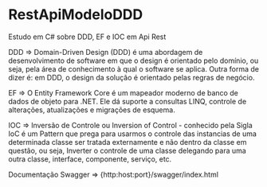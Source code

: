 # RestApiModeloDDD
Estudo em C# sobre DDD, EF e IOC em Api Rest


DDD => Domain-Driven Design (DDD) é uma abordagem de desenvolvimento de software em que o design é orientado pelo domínio, ou seja, pela área de conhecimento à qual o software se aplica. Outra forma de dizer é: em DDD, o design da solução é orientado pelas regras de negócio.

EF => O Entity Framework Core é um mapeador moderno de banco de dados de objeto para .NET. Ele dá suporte a consultas LINQ, controle de alterações, atualizações e migrações de esquema.

IOC => Inversão de Controle ou Inversion of Control - conhecido pela Sigla IoC é um Pattern que prega para usarmos o controle das instancias de uma determinada classe ser tratada externamente e não dentro da classe em questão, ou seja, Inverter o controle de uma classe delegando para uma outra classe, interface, componente, serviço, etc.

Documentação Swagger => {http:host:port}/swagger/index.html
